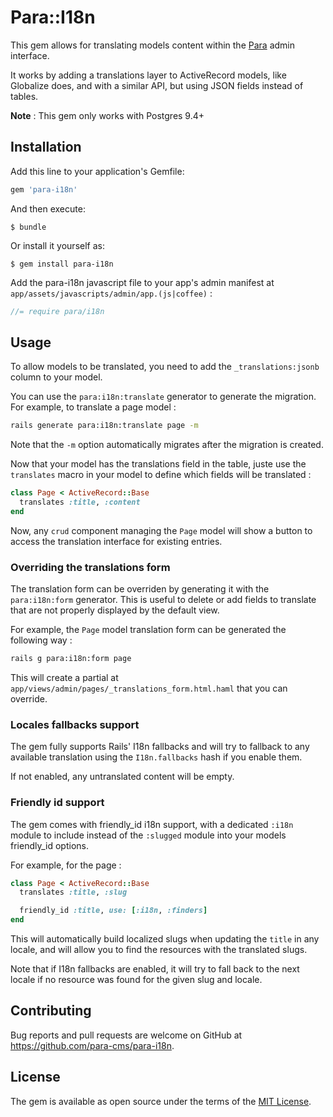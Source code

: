 # Para::I18n

This gem allows for translating models content within the [Para](https://github.com/para-cms/para)
admin interface.

It works by adding a translations layer to ActiveRecord models, like Globalize
does, and with a similar API, but using JSON fields instead of tables.

**Note** : This gem only works with Postgres 9.4+

## Installation

Add this line to your application's Gemfile:

```ruby
gem 'para-i18n'
```

And then execute:

    $ bundle

Or install it yourself as:

    $ gem install para-i18n

Add the para-i18n javascript file to your app's admin manifest at `app/assets/javascripts/admin/app.(js|coffee)` :

```javascript
//= require para/i18n
```

## Usage

To allow models to be translated, you need to add the `_translations:jsonb`
column to your model.

You can use the `para:i18n:translate` generator to generate the migration.
For example, to translate a page model :

```bash
rails generate para:i18n:translate page -m
```

Note that the `-m` option automatically migrates after the migration is
created.

Now that your model has the translations field in the table, juste use the
`translates` macro in your model to define which fields will be translated :

```ruby
class Page < ActiveRecord::Base
  translates :title, :content
end
```

Now, any `crud` component managing the `Page` model will show a button to access
the translation interface for existing entries.

### Overriding the translations form

The translation form can be overriden by generating it with the `para:i18n:form`
generator. This is useful to delete or add fields to translate that are not
properly displayed by the default view.

For example, the `Page` model translation form can be generated the following
way :

```bash
rails g para:i18n:form page
```

This will create a partial at `app/views/admin/pages/_translations_form.html.haml`
that you can override.

### Locales fallbacks support

The gem fully supports Rails' I18n fallbacks and will try to fallback to any
available translation using the `I18n.fallbacks` hash if you enable them.

If not enabled, any untranslated content will be empty.

### Friendly id support

The gem comes with friendly_id i18n support, with a dedicated `:i18n` module to
include instead of the `:slugged` module into your models friendly_id options.

For example, for the page :

```ruby
class Page < ActiveRecord::Base
  translates :title, :slug

  friendly_id :title, use: [:i18n, :finders]
end
```

This will automatically build localized slugs when updating the `title` in any
locale, and will allow you to find the resources with the translated slugs.

Note that if I18n fallbacks are enabled, it will try to fall back to the next
locale if no resource was found for the given slug and locale.

## Contributing

Bug reports and pull requests are welcome on GitHub at https://github.com/para-cms/para-i18n.

## License

The gem is available as open source under the terms of the [MIT License](http://opensource.org/licenses/MIT).
